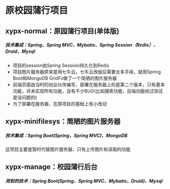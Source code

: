# 原校园蒲行项目

## xypx-normal：原园蒲行项目(单体版)

##### 技术集成：Spring、Spring MVC、Mybatis、Spring Session（Redis）、Druid、Mysql

- 项目的session由Spring Sessioin持久化到Redis
- 项目图片服务器原来是用七牛云，七牛云改版后需要太多手续，就用Spring Boot和MongoDB GridFs做了一个简陋的图片服务器
- 前端页面由当时的创业伙伴编写，部署在服务器上的是第二个版本，只有基本功能，并未实现所有功能，且有不少BUG(比如搜索功能，后端功能经过测试是没问题的)
- 为了部署在服务器，在原项目的基础上有小改动



## xypx-minifilesys：简陋的图片服务器

##### 技术集成：Spring Boot(Spring、Spring MVC)、MongoDB

这项目主要是暂时代替图片服务器，只有上传图片和读取的功能



## xypx-manage：校园蒲行后台

##### 用到的技术：Spring Boot(Spring、Spring MVC、Mybatis、Druid)、Mysql